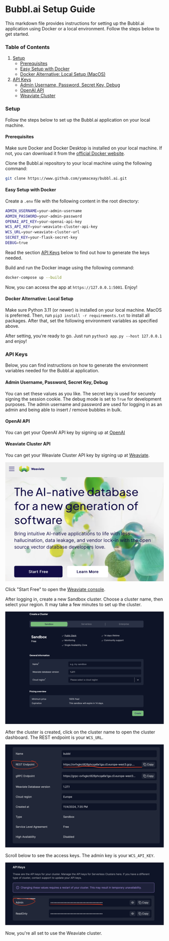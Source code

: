 # Bubbl.ai Setup Guide

This markdown file provides instructions for setting up the Bubbl.ai application using Docker or a local environment. Follow the steps below to get started.

### Table of Contents

1. [Setup](#setup)
    - [Prerequisites](#prerequisites)
    - [Easy Setup with Docker](#easy-setup-with-docker)
    - [Docker Alternative: Local Setup (MacOS)](#docker-alternative-local-setup)
3. [API Keys](#api-keys)
    - [Admin Username, Password, Secret Key, Debug](#admin-username-password-secret-key-debug)
    - [OpenAI API](#openai-api)
    - [Weaviate Cluster](#weaviate-cluster-api)

### Setup

Follow the steps below to set up the Bubbl.ai application on your local machine.

#### Prerequisites

Make sure Docker and Docker Desktop is installed on your local machine. If not, you can download it from the [official Docker website](https://www.docker.com/products/docker-desktop).

Clone the Bubbl.ai repository to your local machine using the following command:

```bash
git clone https://www.github.com/yamaceay/bubbl.ai.git
```

#### Easy Setup with Docker

Create a `.env` file with the following content in the root directory:

```bash
ADMIN_USERNAME=your-admin-username
ADMIN_PASSWORD=your-admin-password
OPENAI_API_KEY=your-openai-api-key
WCS_API_KEY=your-weaviate-cluster-api-key
WCS_URL=your-weaviate-cluster-url
SECRET_KEY=your-flask-secret-key
DEBUG=true
```

Read the section <a href=#api-keys>API Keys</a> below to find out how to generate the keys needed.

Build and run the Docker image using the following command:

```bash
docker-compose up --build
```

Now, you can access the app at `https://127.0.0.1:5001`. Enjoy!

#### Docker Alternative: Local Setup

Make sure Python 3.11 (or newer) is installed on your local machine. MacOS is preferred. Then, run `pip3 install -r requirements.txt` to install all packages. After that, set the following environment variables as specified above.

After setting, you're ready to go. Just run `python3 app.py --host 127.0.0.1` and enjoy!

### API Keys

Below, you can find instructions on how to generate the environment variables needed for the Bubbl.ai application.

#### Admin Username, Password, Secret Key, Debug

You can set these values as you like. The secret key is used for securely signing the session cookie. The debug mode is set to `True` for development purposes. The admin username and password are used for logging in as an admin and being able to insert / remove bubbles in bulk.

#### OpenAI API

You can get your OpenAI API key by signing up at [OpenAI](https://platform.openai.com/)

#### Weaviate Cluster API

You can get your Weaviate Cluster API key by signing up at [Weaviate](https://www.semi.technology/developers/weaviate/current/getting-started.html). 

<img src="static/images/weaviate-start.png" alt="Weaviate Documentation">

Click "Start Free" to open the [Weaviate console](https://console.weaviate.cloud/).

After logging in, create a new Sandbox cluster. Choose a cluster name, then select your region. It may take a few minutes to set up the cluster.

<img src="static/images/weaviate-create-cluster.png" alt="Weaviate Create Cluster">

After the cluster is created, click on the cluster name to open the cluster dashboard. The REST endpoint is your `WCS_URL`. 

<img src="static/images/weaviate-url.png" alt="Weaviate find REST endpoint">

Scroll below to see the access keys. The admin key is your `WCS_API_KEY`.

<img src="static/images/weaviate-api-key.png" alt="Weaviate API Key">

Now, you're all set to use the Weaviate cluster.